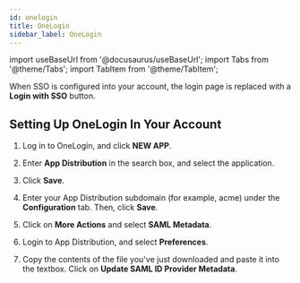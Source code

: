 ```yaml
---
id: onelogin
title: OneLogin
sidebar_label: OneLogin 
---
```


import useBaseUrl from '@docusaurus/useBaseUrl';
import Tabs from '@theme/Tabs';
import TabItem from '@theme/TabItem';

When SSO is configured into your account, the login page is replaced with a **Login with SSO** button.

## Setting Up OneLogin In Your Account

1. Log in to OneLogin, and click **NEW APP**.

1. Enter **App Distribution** in the search box, and select the application.

1. Click **Save**.

1. Enter your App Distribution subdomain (for example, acme) under the **Configuration** tab. Then, click **Save**.

1. Click on **More Actions** and select **SAML Metadata**.

1. Login to App Distribution, and select **Preferences**.

1. Copy the contents of the file you've just downloaded and paste it into the textbox. Click on **Update SAML ID Provider Metadata**.

